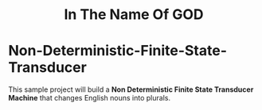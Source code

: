 <div align="center">
  <h1>In The Name Of GOD</h1>
</div>

# Non-Deterministic-Finite-State-Transducer

This sample project will build a **Non Deterministic Finite State Transducer Machine** that changes English nouns into plurals.
